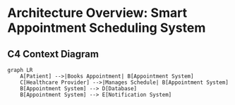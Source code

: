 # Architecture Overview: Smart Appointment Scheduling System

## C4 Context Diagram

```mermaid
graph LR
    A[Patient] -->|Books Appointment| B[Appointment System]
    C[Healthcare Provider] -->|Manages Schedule| B[Appointment System]
    B[Appointment System] --> D[Database]
    B[Appointment System] --> E[Notification System]
